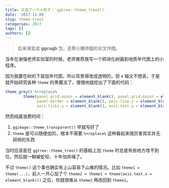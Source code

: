 ```yaml
---
title: 又造了一个小轮子：`ggtree::theme_tree2()`
date: '2017-11-09'
slug: theme-tree2
categories: 2017
tags: []
authors: []
---
```




> 后来演变成 **ggcsgb** 包，还帮小雅师姐的论文作图。

当年在谢强老师实验室的时候，老师推荐我写一个把进化树画到地质年代图上的小程序。

因为我要在树的下层加年代图，所以背景得改成透明的，但 x 轴又不想丢，于是就开始研究各种 `theme` 的黑魔法了，慢慢地就挖出了下面的代码：

```r
theme_grey() %+replace%
		theme(panel.grid.minor = element_blank(), panel.grid.major = element_blank(),
			  panel.border = element_blank(), axis.line.y = element_blank(),
			  axis.ticks.y = element_blank(), axis.text.y = element_blank())
```


然而纯属浪费时间：

 1. `ggimage::theme_transparent()` 早就写好了
 1. `theme` 是可以随便加的，根本不需要 `%+replace%` 这种看起来很厉害其实并无卵用的东西

当时应该是在 `ggtree::theme_tree()` 的基础上加 `theme` 时总是有些地方改不到位，然后就一朝被蛇咬、十年怕井绳了。

不过 `theme()` 这个事也确实有上山容易下山难的情况。比如 `theme1 = theme(...)`，前人一开心加了个 `theme2 = theme1 + theme(axis.text.x = element_blank())` 之后，你就很难从 `theme2` 再改回到 `theme1`。
